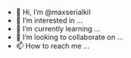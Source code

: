 - 👋 Hi, I’m @maxserialkil
- 👀 I’m interested in ...
- 🌱 I’m currently learning ...
- 💞️ I’m looking to collaborate on ...
- 📫 How to reach me ...

<!---
maxserialkil/maxserialkil is a ✨ special ✨ repository because its `README.md` (this file) appears on your GitHub profile.
You can click the Preview link to take a look at your changes.
--->
